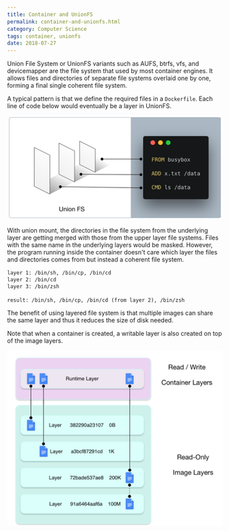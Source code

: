 ```yaml
---
title: Container and UnionFS
permalink: container-and-unionfs.html
category: Computer Science
tags: container, unionfs
date: 2018-07-27
---
```


Union File System or UnionFS variants such as AUFS, btrfs, vfs, and devicemapper are the file system that used by most container engines.  It allows files and directories of separate file systems overlaid one by one, forming a final single coherent file system.

A typical pattern is that we define the required files in a `Dockerfile`. Each line of code below would eventually be a layer in UnionFS.

![Container and UnionFS](/static/images/container-and-unionfs.png)

With union mount, the directories in the file system from the underlying layer are getting merged with those from the upper layer file systems. Files with the same name in the underlying layers would be masked. However, the program running inside the container doesn't care which layer the files and directories comes from but instead a coherent file system.

```
layer 1: /bin/sh, /bin/cp, /bin/cd
layer 2: /bin/cd
layer 3: /bin/zsh

result: /bin/sh, /bin/cp, /bin/cd (from layer 2), /bin/zsh
```

The benefit of using layered file system is that multiple images can share the same layer and thus it reduces the size of disk needed. 

Note that when a container is created, a writable layer is also created on top of the image layers.

![RW Layers](/static/images/container-unionfs-rw-layers.png)
